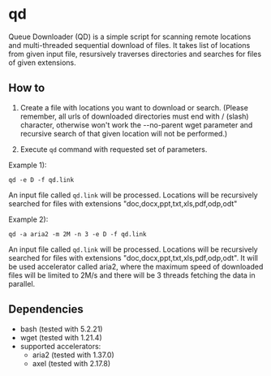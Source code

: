 # qd

Queue Downloader (QD) is a simple script for scanning remote locations and multi-threaded sequential download of files. It takes list of locations from given input file, resursively traverses directories and searches for files of given extensions.

## How to

1. Create a file with locations you want to download or search. (Please remember, all urls of downloaded directories must end with / (slash) character, otherwise won't work the --no-parent wget parameter and recursive search of that given location will not be performed.)

2. Execute `qd` command with requested set of parameters.

Example 1):
```
qd -e D -f qd.link
```
An input file called `qd.link` will be processed. Locations will be recursively searched for files with extensions "doc,docx,ppt,txt,xls,pdf,odp,odt"

Example 2):
```
qd -a aria2 -m 2M -n 3 -e D -f qd.link
```
An input file called `qd.link` will be processed. Locations will be recursively searched for files with extensions "doc,docx,ppt,txt,xls,pdf,odp,odt". It will be used accelerator called aria2, where the maximum speed of downloaded files will be limited to 2M/s and there will be 3 threads fetching the data in parallel.

## Dependencies

* bash (tested with 5.2.21)
* wget (tested with 1.21.4)
* supported accelerators:
  * aria2 (tested with 1.37.0)
  * axel (tested with 2.17.8)